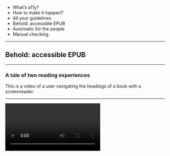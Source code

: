 - What’s a11y?
- How to make it happen?
- All your guidelines
- Behold: accessible EPUB <!-- .element: class="selected" -->
- Automatic for the people
- Manual checking

<!-- .element: class="toc no-bullets" -->

---

## Behold: accessible EPUB

---

### A tale of two reading experiences

This is a video of a user navigating the headings of a book with a screenreader.

---

<video src="assets/lean-bad-headings-screencast.mov"/>

---

Seemed ok, right? I mean, the contrast is awful, but there were a few headings and some text? So it looks like it's working?

---

But then again, how would we know what we were missing if the AT didn't pick up on it?

---

<video src="assets/lean-bad-headings-screencast.mov"/>

---

I notice a lot of pages between headings. That would be a lot of skimming. I wish there headings more often than every 30 pages.

---

Oh wait, there are more headings! But they were marked up incorrectly, so the screenreader never found them.

---

Magic fixes ..

..<!-- .element: class="fragment" -->

..<!-- .element: class="fragment" -->

---

<video src="assets/lean-fixed-screencast.mov"/>

---

### Let's take a moment

To acknowledge the importance of hiring accessibility testers.

Testing with AT is not easy if you're not an expert user.

E.g. making those 10 second screenreader videos took me forever.

---

### EPUB and the Web

EPUB 3 is built on web languages (HTML, CSS) <!-- .element: class="fragment" -->

And the web has extensive accessibility support (WAI, WCAG, ARIA, A11y Tree) <!-- .element: class="fragment" -->

This is great! So all the accessibility stuff that works on the web should work in my EPUB? Yes but... <!-- .element: class="fragment" -->

---

### Differences between EPUB and the Web when it comes to a11y

  - Reading order: Unlike websites, books have a linear progression 	
  - There's always a table of contents                                <!-- .element: class="fragment" -->
  - Discovery metadata                                                <!-- .element: class="fragment" -->    

---

The ecosystem is complicated

![Publishing supply chain](assets/ebookflow.jpg)

(from [JISC](https://accessibility.jiscinvolve.org/wp/))

---

### Devils and details

😈

Specific ways you can optimize your usage of EPUB accessibility features.

---

### (table of) Content(s) is king

Enables users to choose where to go in the content.

This is a very important mechanism for non-visual readers. <!-- .element: class="fragment" -->

---

### Putting yourself out there

Show off your accessibility features

with discovery metadata in the package document. <!-- .element: class="fragment" -->
```
<meta property="schema:accessMode">textual</meta>
<meta property="schema:accessibilityHazard">flashing</meta>
<meta property="schema:accessibilityFeature">alternativeText</meta>
```
<!-- .element: class="fragment" style="width: 100%" -->

---

### So like, what's your type?

And why it might not impact what you think it does. <!-- .element: class="fragment" -->

---

### `epub:type`

The `epub:type` attribute was introduced in EPUB 3 as a way to extend semantics.

Values come from EPUB 3's extensive structural semantics vocabulary. <!-- .element: class="fragment" -->

---

The promise of `epub:type` was to extend a generic XHTML element with publishing-specific refinements.

```
<div epub:type="prologue">"Lorem ipsum dolor," he thought.</div>
```
  <!-- .element: class="fragment" -->

---

And then, reading systems could expose this information to users, which would really enhance accessibility.

---

### Reality check

You can very thoroughly add `epub:type` everywhere, but you'll notice that the reading experience doesn't change.

Why? <!-- .element: class="fragment" -->

It was never really adopted by reading systems 🤷‍♀️ <!-- .element: class="fragment" -->

---

### The exception: footnotes and endnotes

A reading system might pop up a little box to show the footnote inline:

```
<p>lorum ipsum.<a epub:type="noteref" href="#fn01">1</a></p>
<aside epub:type="footnote">
…
</aside>
```
<!-- .element: class="fragment" -->

---

Beyond this, though, there are no known implementations that provide an enhanced user experience via `epub:type`.

Don't rely on it alone. <!-- .element: class="fragment" -->

---

### ARIA

Remember how we talked about EPUB leveraging web accessibility?

---

The W3C created ARIA specifically for making content more accessible.

ARIA consists of roles, features, and properties. <!-- .element: class="fragment" -->

And, of course, rules for how to use it. <!-- .element: class="fragment" -->

```
<div role="checkbox"
     aria-checked="false"
     tabindex="0">
  ...
</div>
```
<!-- .element: class="fragment" -->

---

Let's see how `epub:type` and ARIA are related.

---

### Roleplay

There's a set of digital publishing roles for ARIA (ARIA DPUB).

E.g. <!-- .element: class="fragment" -->

```
<section role="chapter" aria-label="chapter 1">
  <p>Once upon a time …</p>
  …
</section>
```
<!-- .element: class="fragment" -->

---

But, be careful -- don't assume a 1-1 mapping between `epub:type` and ARIA

```
<body epub:type="cover">
  <h1>Sports!</h1>
  <img src="cover.jpg" alt="An olympic athlete in mid-pole vault"/>
</body>
```
<!-- .element: class="fragment" -->

vs <!-- .element: class="fragment" -->

```
<body epub:type="cover">
  <h1>Sports!</h1>
  <img role="doc-cover" src="cover.jpg" alt="An olympic athlete in mid-pole vault"/>
</body>
```
<!-- .element: class="fragment" -->

---

Handy reference: [EPUB ARIA Authoring](https://idpf.github.io/epub-guides/epub-aria-authoring/)

---

### Tell us about yourselves

What are some accessibility issues you're facing?

What solutions have you tried that have[n't] helped?
